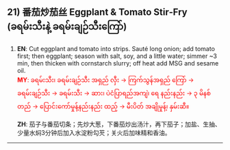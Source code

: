 ## 21) 番茄炒茄丝 Eggplant & Tomato Stir‑Fry (ခရမ်းသီးနဲ့ ခရမ်းချဉ်သီးကြော်)

1. **EN**: Cut eggplant and tomato into strips. Sauté long onion; add tomato first; then eggplant; season with salt, soy, and a little water; simmer ~3 min, then thicken with cornstarch slurry; off heat add MSG and sesame oil.  
<span style="color:red">   **MY**: ခရမ်းသီး၊ ခရမ်းချဉ်သီး အရှည် လှီး → ကြက်သွန်အရှည် ကြော် → ခရမ်းချဉ်သီး → ခရမ်းသီး → ဆား၊ ပဲငံပြာရည်အကျဲ၊ ရေ နည်းနည်း → ၃ မိနစ် တည် → ပြောင်းကော်မှုန့်နည်းနည်း ထည့် → မီးပိတ် အချိုမှုန့်၊ နှမ်းဆီ။  </span>

   **ZH**: 茄子与番茄切条；先炒大葱，下番茄炒出汤汁，再下茄子；加盐、生抽、少量水焖3分钟后加入水淀粉勾芡；关火后加味精和香油。

---

<a id="r22"></a>
